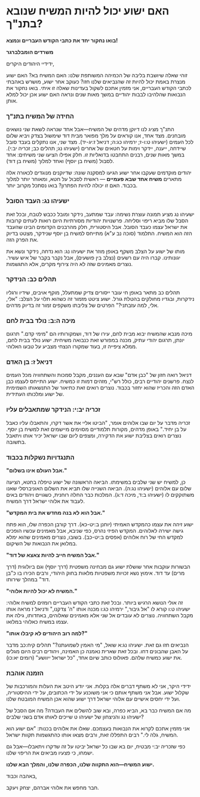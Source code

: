 # האם ישוע יכול להיות המשיח שנובא בתנ"ך?

**בואו נחקור יחד את כתבי הקודש העבריים ונמצא!**

**משרדים הומבלברגר**

ידידיי היהודים היקרים,

זוהי שאלה שיושבת בליבה של הכמיהה המשותפת שלנו: האם המשיח בא? האם ישוע מנצרת באמת יכול להיות זה שהנביאים שלנו חזו? כעוקב אחר ישוע, מושרש באהבתי לכתבי הקודש העבריים, אני מזמין אתכם לשקול בעדינות שאלה זו איתי. בואו נחקור את הנבואות שהלהיבו לבבות יהודיים במשך מאות שנים ונראה האם ישוע אכן יכול למלא אותן.

### החידה של המשיח בתנ"ך

התנ"ך מציג לנו דיוקן מדהים של המשיח—אבל אחד שנראה לשאת שני נושאים מובחנים. מצד אחד, אנו קוראים על מלך מפואר מבית דוד שימשול בצדק ויביא שלום לכל העמים (ישעיהו ט:ו-ז; ירמיהו כג:ה; דניאל ז:יג-יד). מצד שני, אנו נתקלים בעבד סובל שיידחה, ייענה, יידקר וימות על חטאים של אחרים (ישעיהו נג; תהלים כב; זכריה יב:י). במשך מאות שנים, רבנים התחבטו בדואליות זו. חלק אפילו הציעו שני משיחים: אחד לסבול (משיח בן יוסף) ואחד למלוך (משיח בן דוד).

יהודים מוקדמים שעקבו אחר ישוע הגיעו למסקנה שונה: שדיוקנים מנוגדים לכאורה אלה מתארים **משיח אחד שבא פעמיים** — ראשית לסבול על חטא, ומאוחר יותר למלוך בכבוד. האם זו יכולה להיות הפתרון? בואו נסתכל מקרוב יותר.

### ישעיהו נג: העבד הסובל

ישעיהו נג מציע תמונה עוצרת נשימה: עבד שמתעב, נידקר ומובל ככבש לטבח, ובכל זאת הסבל שלו מביא ריפוי וסליחה. פרשנויות יהודיות מסורתיות היום רואות לעתים קרובות את ישראל עצמו כעבד הסובל. אבל היסטורית, חלק מהרבנים הקדומים הבינו שהעבד הזה הוא המשיח. התלמוד (סוכה נב ע"א) מתייחס למשיח בן יוסף שנידקר, מצטט בדיוק את הפרק הזה.

מותו של ישוע על הצלב משקף באופן מוזר את ישעיהו נג: הוא נדחה, נידקר ונשא את יגונותינו. קברו היה עם רשעים (נצלב בין פושעים), אבל נקבר בקבר של איש עשיר. נוצרים מאמינים שזה לא היה צירוף מקרים, אלא התגשמות.

### תהלים כב: הנידקר

תהלים כב מתאר באופן חי עובר ייסורים צדיק שמתעלל, מוקף אויבים, שידיו ורגליו נידקרות, ובגדיו מחולקים בהטלת גורל. ישוע ציטט מזמור זה כשהוא תלוי על הצלב: "אלי, אלי, למה עזבתני?" הפרטים של צליבתו משקפים זמור זה בדיוק מדהים.

### מיכה ה:ב: נולד בבית לחם

מיכה מנבא שהמשיח יבוא מבית לחם, עירו של דוד, ושמקורותיו הם "מימי קדם." תרגום יונתן, תרגום יהודי עתיק, מכנה במפורש זאת כנבואה משיחית. ישוע נולד בבית לחם, ממלא ציפייה זו, בעוד שמקורו הנצחי מצביע על טבעו האלוהי.

### דניאל ז: בן האדם

דניאל רואה חזון של "כבן אדם" שבא עם העננים, מקבל סמכות והשתחוויה מכל העמים לנצח. פרשנים יהודיים רבים, כולל רש"י, מזהים דמות זו כמשיח. ישוע התייחס לעצמו כבן האדם הזה והכריז שהוא יחזור בכבוד. נוצרים רואים זאת כתיאור של התנשאותו השמימית של ישוע ומלכותו העתידית.

### זכריה יב:י: הנידקר שמתאבלים עליו

זכריה מדבר על יום שבו אלוהים אומר, "הביטו אליי את אשר דקרו, והתאבלו עליו כאבל על בן יחיד." באופן מדהים, מקורות תלמודיים מסוימים מיישמים זאת למשיח בן יוסף. נוצרים רואים בצליבת ישוע את הדקירה, ומצפים ליום שבו ישראל יכיר אותו ויתאבל בתשובה.

### התנגדויות נשקלות בכבוד

**"אבל העולם אינו בשלום."**

כן, למשיח יש שני שלבים במשימתו. הביאה הראשונה של ישוע טיפלה בחטא, הציעה שלום עם אלוהים (ישעיהו נג:ה). הביאה השנייה שלו תביא את השלום האוניברסלי שאנו משתוקקים לו (ישעיהו ב:ד, מיכה ד:ג). המלכות כבר החלה רוחנית, כשגויים ויהודים באים לעבוד את אלוהי ישראל דרך המשיח.

**"אבל הוא לא בנה מחדש את בית המקדש."**

ישוע זיהה את עצמו כהמקדש האמיתי (יוחנן ב:יט-כא). דרך קורבן הכפרה שלו, הוא פתח גישה ישירה לאלוהים. המקדש הפיזי נהרס, כפי שניבא, אבל מאמינים עכשיו הופכים למקדש החי של רוח אלוהים (אפסים ב:יט-כב). בשובו, נוצרים מאמינים שהוא ימלא במלואן את הנבואות של השיקום.

**"אבל המשיח חייב להיות צאצא של דוד."**

הבשורות עוקבות אחר שושלת ישוע גם מבחינה משפטית (דרך יוסף) וגם ביולוגית (דרך מרים) עד דוד. אימוץ נשא זכויות משפטיות מלאות בחוק היהודי, ורבים הכירו בו כ"בן דוד" במהלך שירותו.

**"המשיח לא יכול להיות אלוהי."**

זה אולי הנושא הרגיש ביותר. ובכל זאת כתבי הקודש העבריים רומזים למשיח אלוהי: ישעיהו ט:ו קורא לו "אל גיבור," ירמיהו כג:ו מכנה אותו "ה' צדקנו," ודניאל ז מראה אותו מקבל השתחוויה. נוצרים לא עובדים אל שני אלא מאמינים שאלוהים, באחדותו, גילה את עצמו במשיח כאלוהי במלואו.

**"למה רוב היהודים לא קיבלו אותו?"**

הנביאים חזו גם זאת. ישעיהו נג:א שואל, "מי האמין לשמועתנו?" תהלים קיח:כב מדבר על האבן שהבונים דחו. ובכל זאת שארית נאמנה כן האמינה, ויהודים רבים היום מגלים את ישוע כמשיח שלהם. פאולוס כותב שיום אחד, "כל ישראל ייוושע" (רומים יא:כו).

### הזמנה אוהבת

ידידי היקר, אני לא משתף דברים אלה בקלות. אני יודע היטב את העלות והמורכבות של שקלול ישוע. אבל אני משתף אותם כי אני משוכנע על ידי הכתובים, על ידי ההיסטוריה, ועל ידי יחסים אישיים עם אלוהי ישראל דרך ישוע שהוא אכן המשיח המובטח שלנו.

מה אם המשיח כבר בא, הביא כפרה, ובא שוב להשלים את העבודה? מה אם הסבל של ישעיהו נג והניצחון של ישעיהו ט שייכים לאותו אדם בשני שלבים?

אני מזמין אתכם לקרוא את הנבואות בעצמכם. שאלו את אלוהים בכנות: "אם ישוע הוא המשיח, גלה לי." רבים התפללו זאת, ורבים מצאו אותו כהתגשמות תקוות ישראל.

כפי שזכריה יב:י מבטיח, יום בא שבו כל ישראל יביטו על זה שדקרו ויתאבלו—אבל גם ישמחו, כי פצעיו מביאים את הריפוי שלנו.

**ישוע המשיח—הוא התקווה שלנו, הכפרה שלנו, והמלך הבא שלנו.**

באהבה וכבוד,

חבר מחפש את אלוהי אברהם, יצחק ויעקב. 